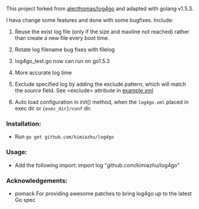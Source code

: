 This project forked from [alecthomas/log4go](http://github.com/alecthomas/log4go) and adapted with golang v1.5.3.

I hava change some features and done with some bugfixes. Include:

1. Reuse the exist log file (only if the size and maxline not reached) rather than create a new file every boot time.

2. Rotate log filename bug fixes with filelog

3. log4go_test.go now can run on go1.5.3

4. More accurate log time

5. Exclude specified log by adding the exclude pattern, which will match the *source* field. See &lt;exclude&gt; attribute in [example.xml](https://github.com/kimiazhu/log4go/blob/master/example.xml)

6. Auto load configuration in init() method, when the `log4go.xml` placed in exec dir or `{exec_dir}/conf` dir.

### Installation:
- Run `go get github.com/kimiazhu/log4go`

### Usage:
- Add the following import:
import log "github.com/kimiazhu/log4go"

### Acknowledgements:
- pomack
  For providing awesome patches to bring log4go up to the latest Go spec
